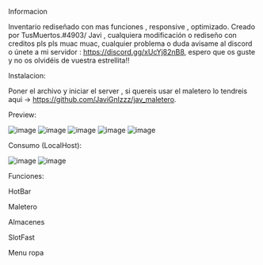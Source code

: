 Informacion

Inventario rediseñado con mas funciones , responsive , optimizado. Creado por TusMuertos.#4903/ Javi , cualquiera modificación o rediseño con creditos pls pls muac muac, cualquier problema o duda avisame al discord o únete a mi servidor : https://discord.gg/xUcYj82nB8, espero que os guste y no os olvidéis de vuestra estrellita!!


Instalacion:

Poner el archivo y iniciar el server , si quereis usar el maletero lo tendreis aqui -> https://github.com/JaviGnlzzz/jav_maletero.

Preview:

![image](https://user-images.githubusercontent.com/98654716/203373041-ddc66ad4-6863-449c-b826-636c5272d38a.png)
![image](https://user-images.githubusercontent.com/98654716/203373194-55011317-10d6-44ca-a640-092ac321b60f.png)
![image](https://user-images.githubusercontent.com/98654716/203373912-f4606d88-38c0-49b6-99c7-d2ac4239e6b4.png)
![image](https://user-images.githubusercontent.com/98654716/203373287-22c83433-9b30-4861-9c80-2825651a08bd.png)
![image](https://user-images.githubusercontent.com/98654716/203373445-0cac5b46-fc07-460b-94f6-93a48504daca.png)


Consumo (LocalHost):

![image](https://user-images.githubusercontent.com/98654716/203372912-9e0e5f2f-e1dc-421c-9340-e7b087d48f23.png)
![image](https://user-images.githubusercontent.com/98654716/203372925-4d7d75bf-9bac-4e17-8855-c44af7b82bb7.png)

Funciones:

HotBar

Maletero

Almacenes

SlotFast

Menu ropa
